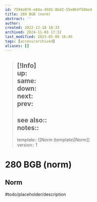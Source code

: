 ```yaml
---
id: 7594a076-e84a-4502-8bd2-55e064f58bed
title: 280 BGB (norm)
abstract: ''
author: 
created: 2022-12-18 18:33
archived: 2024-11-03 17:32
last_modified: 2023-05-09 16:45
tags: [access/archived] 
aliases: []
---
```


> [!Info]  
> up:  
> same:  
> down:  
> next:  
> prev:
> ---   
> see also::  
> notes:: 
> ---
> template:: [[Norm (template)|Norm]]  
> version:: 1

# 280 BGB (norm)

## Norm

#todo/placeholder/description 
